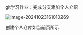 git学习作业：完成分支添加个人介绍

![image-20241023161010269](C:\Users\wenzhe\AppData\Roaming\Typora\typora-user-images\image-20241023161010269.png)

创建个人仓库如当前页所示